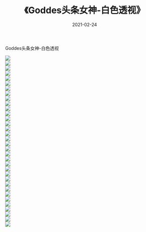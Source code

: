 ﻿---
layout: post
title:  《Goddes头条女神-白色透视》
date:   2021-02-24
img: http://img.660000.xyz/Sharelink/网络美图/2021/Goddes头条女神-白色透视/000.jpg
categories: [美女, 清纯, 唯美]
---

Goddes头条女神-白色透视

  ![](http://img.660000.xyz/Sharelink/网络美图/2021/Goddes头条女神-白色透视/001.jpg) <br> ![](http://img.660000.xyz/Sharelink/网络美图/2021/Goddes头条女神-白色透视/002.jpg) <br> ![](http://img.660000.xyz/Sharelink/网络美图/2021/Goddes头条女神-白色透视/003.jpg) <br> ![](http://img.660000.xyz/Sharelink/网络美图/2021/Goddes头条女神-白色透视/004.jpg) <br> ![](http://img.660000.xyz/Sharelink/网络美图/2021/Goddes头条女神-白色透视/005.jpg) <br> ![](http://img.660000.xyz/Sharelink/网络美图/2021/Goddes头条女神-白色透视/006.jpg) <br> ![](http://img.660000.xyz/Sharelink/网络美图/2021/Goddes头条女神-白色透视/007.jpg) <br> ![](http://img.660000.xyz/Sharelink/网络美图/2021/Goddes头条女神-白色透视/008.jpg) <br> ![](http://img.660000.xyz/Sharelink/网络美图/2021/Goddes头条女神-白色透视/009.jpg) <br> ![](http://img.660000.xyz/Sharelink/网络美图/2021/Goddes头条女神-白色透视/010.jpg) <br> ![](http://img.660000.xyz/Sharelink/网络美图/2021/Goddes头条女神-白色透视/011.jpg) <br> ![](http://img.660000.xyz/Sharelink/网络美图/2021/Goddes头条女神-白色透视/012.jpg) <br> ![](http://img.660000.xyz/Sharelink/网络美图/2021/Goddes头条女神-白色透视/013.jpg) <br> ![](http://img.660000.xyz/Sharelink/网络美图/2021/Goddes头条女神-白色透视/014.jpg) <br> ![](http://img.660000.xyz/Sharelink/网络美图/2021/Goddes头条女神-白色透视/015.jpg) <br> ![](http://img.660000.xyz/Sharelink/网络美图/2021/Goddes头条女神-白色透视/016.jpg) <br> ![](http://img.660000.xyz/Sharelink/网络美图/2021/Goddes头条女神-白色透视/017.jpg) <br> ![](http://img.660000.xyz/Sharelink/网络美图/2021/Goddes头条女神-白色透视/018.jpg) <br> ![](http://img.660000.xyz/Sharelink/网络美图/2021/Goddes头条女神-白色透视/019.jpg) <br> ![](http://img.660000.xyz/Sharelink/网络美图/2021/Goddes头条女神-白色透视/020.jpg) <br> ![](http://img.660000.xyz/Sharelink/网络美图/2021/Goddes头条女神-白色透视/021.jpg) <br> ![](http://img.660000.xyz/Sharelink/网络美图/2021/Goddes头条女神-白色透视/022.jpg) <br> ![](http://img.660000.xyz/Sharelink/网络美图/2021/Goddes头条女神-白色透视/023.jpg) <br> ![](http://img.660000.xyz/Sharelink/网络美图/2021/Goddes头条女神-白色透视/024.jpg) <br> ![](http://img.660000.xyz/Sharelink/网络美图/2021/Goddes头条女神-白色透视/025.jpg) <br> ![](http://img.660000.xyz/Sharelink/网络美图/2021/Goddes头条女神-白色透视/026.jpg) <br> ![](http://img.660000.xyz/Sharelink/网络美图/2021/Goddes头条女神-白色透视/027.jpg) <br> ![](http://img.660000.xyz/Sharelink/网络美图/2021/Goddes头条女神-白色透视/028.jpg) <br> ![](http://img.660000.xyz/Sharelink/网络美图/2021/Goddes头条女神-白色透视/029.jpg) <br> ![](http://img.660000.xyz/Sharelink/网络美图/2021/Goddes头条女神-白色透视/030.jpg) <br> ![](http://img.660000.xyz/Sharelink/网络美图/2021/Goddes头条女神-白色透视/031.jpg) <br> ![](http://img.660000.xyz/Sharelink/网络美图/2021/Goddes头条女神-白色透视/032.jpg) <br> ![](http://img.660000.xyz/Sharelink/网络美图/2021/Goddes头条女神-白色透视/033.jpg) <br> ![](http://img.660000.xyz/Sharelink/网络美图/2021/Goddes头条女神-白色透视/034.jpg) <br>